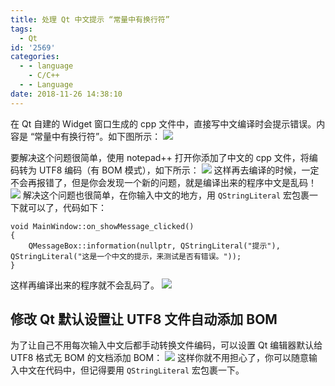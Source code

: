 ```yaml
---
title: 处理 Qt 中文提示 “常量中有换行符”
tags:
  - Qt
id: '2569'
categories:
  - - language
    - C/C++
  - - Language
date: 2018-11-26 14:38:10
---
```


在 Qt 自建的 Widget 窗口生成的 cpp 文件中，直接写中文编译时会提示错误。内容是 “常量中有换行符”。如下图所示： [![](http://www.mycode.net.cn/wp-content/uploads/2018/11/2018-11-26_14-32-03.png)](http://www.mycode.net.cn/wp-content/uploads/2018/11/2018-11-26_14-32-03.png)
<!-- more -->
要解决这个问题很简单，使用 notepad++ 打开你添加了中文的 cpp 文件，将编码转为 UTF8 编码（有 BOM 模式），如下所示： [![](http://www.mycode.net.cn/wp-content/uploads/2018/11/2018-11-26_14-34-30.png)](http://www.mycode.net.cn/wp-content/uploads/2018/11/2018-11-26_14-34-30.png) 这样再去编译的时候，一定不会再报错了，但是你会发现一个新的问题，就是编译出来的程序中文是乱码！ [![](http://www.mycode.net.cn/wp-content/uploads/2018/11/2018-11-26_14-35-40.png)](http://www.mycode.net.cn/wp-content/uploads/2018/11/2018-11-26_14-35-40.png) 解决这个问题也很简单，在你输入中文的地方，用 `QStringLiteral` 宏包裹一下就可以了，代码如下：

```
void MainWindow::on_showMessage_clicked()
{
    QMessageBox::information(nullptr, QStringLiteral("提示"), QStringLiteral("这是一个中文的提示，来测试是否有错误。"));
}
```

这样再编译出来的程序就不会乱码了。 [![](http://www.mycode.net.cn/wp-content/uploads/2018/11/2018-11-26_14-37-44.png)](http://www.mycode.net.cn/wp-content/uploads/2018/11/2018-11-26_14-37-44.png)

## 修改 Qt 默认设置让 UTF8 文件自动添加 BOM

为了让自己不用每次输入中文后都手动转换文件编码，可以设置 Qt 编辑器默认给 UTF8 格式无 BOM 的文档添加 BOM： [![](http://www.mycode.net.cn/wp-content/uploads/2018/11/2018-11-26_14-45-32.png)](http://www.mycode.net.cn/wp-content/uploads/2018/11/2018-11-26_14-45-32.png) 这样你就不用担心了，你可以随意输入中文在代码中，但记得要用 `QStringLiteral` 宏包裹一下。